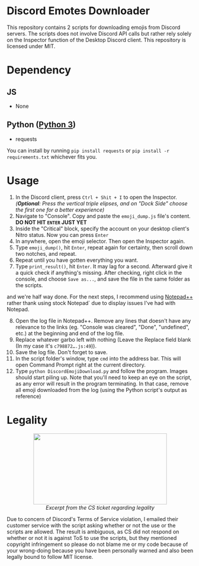 # Discord Emotes Downloader
This repository contains 2 scripts for downloading emojis from Discord servers. The scripts does not involve Discord API calls but rather rely solely on the Inspector function of the Desktop Discord client. This repository is licensed under MIT. 

# Dependency
## JS
- None
## Python ([Python 3](https://www.python.org/downloads/))

- requests

You can install by running `pip install requests` or `pip install -r requirements.txt` whichever fits you.

# Usage
1. In the Discord client, press `Ctrl + Shit + I` to open the Inspector. *(__Optional__: Press the vertical triple elipses, and on "Dock Side" choose the first one for a better experience)*
2. Navigate to "Console". Copy and paste the `emoji_dump.js` file's content. **__DO NOT HIT `ENTER` JUST YET__**
3. Inside the "Critical" block, specify the account on your desktop client's Nitro status. Now you can press `Enter`
4. In anywhere, open the emoji selector. Then open the Inspector again. 
5. Type `emoji_dump()`, hit `Enter`, repeat again for certainty, then scroll down two notches, and repeat.
6. Repeat until you have gotten everything you want.
7. Type `print_result()`, hit `Enter`. It may lag for a second. Afterward give it a quick check if anything's missing. After checking, right click in the console, and choose `Save as...`, and save the file in the same folder as the scripts. 

and we're half way done. For the next steps, I recommend using [Notepad++](https://notepad-plus-plus.org/download/) rather thank using stock Notepad` due to display issues I've had with Notepad.

8. Open the log file in Notepad++. Remove any lines that doesn't have any relevance to the links (eg. "Console was cleared", "Done", "undefined", etc.) at the beginning and end of the log file.
9. Replace whatever garbo left with nothing (Leave the Replace field blank (In my case it's `c798872….js:49`)).
10. Save the log file. Don't forget to save.
11. In the script folder's window, type `cmd` into the address bar. This will open Command Prompt right at the current directory.
12. Type `python DiscordEmojiDownload.py` and follow the program. Images should start piling up. Note that you'll need to keep an eye on the script, as any error will result in the program terminating. In that case, remove all emoji downloaded from the log (using the Python script's output as reference)

# Legality 
<figure>
<center><img src="https://github.com/PythonTryHard/Discord_Emote_Downloader/blob/master/Screenshot_2019-06-20-07-09-19_1.png" width=360 height=192>
<figcaption><i>Excerpt from the CS ticket regarding legality</i></figcaption>
</center>
</figure>

Due to concern of Discord's Terms of Service violation, I emailed their customer service with the script asking whether or not the use or the scripts are allowed. The result is ambiguous, as CS did not respond on whether or not it is against ToS to use the scripts, but they mentioned copyright infringement so please do not blame me or my code because of your wrong-doing because you have been personally warned and also been legally bound to follow MIT license.
